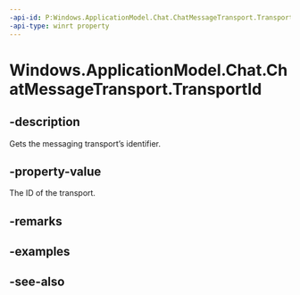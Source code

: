 ```yaml
---
-api-id: P:Windows.ApplicationModel.Chat.ChatMessageTransport.TransportId
-api-type: winrt property
---
```


<!-- Property syntax
public string TransportId { get; }
-->

# Windows.ApplicationModel.Chat.ChatMessageTransport.TransportId

## -description
Gets the messaging transport’s identifier.

## -property-value
The ID of the transport.

## -remarks

## -examples

## -see-also
